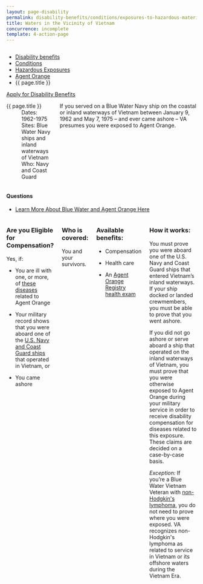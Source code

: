 ```yaml
---
layout: page-disability
permalink: disability-benefits/conditions/exposures-to-hazardous-materials/agent-orange/water-vietnam/index.html
title: Waters in the Vicinity of Vietnam
concurrence: incomplete
template: 4-action-page
---
```


<div class="splash" markdown="0">
<div class="row" markdown="0">
<div class="small-12 columns" markdown="0">

<ul class="breadcrumbs" role="menubar" aria-label="Primary">
<li class="parent"><a href="{{ site.url }}/disability-benefits/">Disability benefits</a></li>
<li class="parent"><a href="{{ site.url }}/disability-benefits/conditions/">Conditions</a></li>
<li class="parent"><a href="{{ site.url }}/disability-benefits/conditions/exposures-to-hazardous-materials/">Hazardous Exposures</a></li>
<li class="parent"><a href="{{ site.url }}/disability-benefits/conditions/exposures-to-hazardous-materials/agent-orange/">Agent Orange</a></li>
<li class="active">{{ page.title }}</li>
</ul>

</div>
</div>
</div>

<div class="main" role="main" markdown="0">

<div class="action-bar">
  <div class="row">
    <div class="small-12 columns">
      <a class="usa-button-primary" href="{{ site.url}}/disability-benefits/get/">Apply for Disability Benefits</a>
    </div>
  </div>  
</div>

<div class="section one" markdown="0">
<div class="primary" markdown="0">
<div class="row" markdown="0">
<div class="small-12 medium-8 columns" markdown="0">

<dl class="panel-list plain">
<dt>{{ page.title }}</dt>
<dd>Dates: 1962-1975</dd>
<dd>Sites: Blue Water Navy ships and inland waterways of Vietnam</dd>
<dd>Who: Navy and Coast Guard</dd>
</dl>

<div markdown="1">

If you served on a Blue Water Navy ship on the coastal or inland waterways of Vietnam between January 9, 1962 and May 7, 1975 – and ever came ashore – VA presumes you were exposed to Agent Orange.

</div>

</div>


<div class="small-12 medium-4 columns" markdown="0">
<div markdown="0">

<h4 class="highlight">Questions</h4>

<ul class="plain">

<li markdown="1">

[Learn More About Blue Water and Agent Orange Here](http://www.publichealth.va.gov/exposures/agentorange/locations/blue-water-veterans.asp#sthash.Srfgf1kO.dpuf)

</li>

</ul>

</div>
</div>
</div>

<div class="row" markdown="0">
<div class="small-12 columns">


<div class="call-out" markdown="1">

### Are you Eligible for Compensation?

Yes, if:

- You are ill with one, or more, of [these diseases](http://www.publichealth.va.gov/exposures/agentorange/conditions/index.asp) related to Agent Orange

- Your military record shows that you were aboard one of the [U.S. Navy and Coast Guard ships](http://www.publichealth.va.gov/exposures/agentorange/shiplist/index.asp) that operated in Vietnam, or

- You came ashore

</div>

<div class="call-out" markdown="1">

### Who is covered:

You and your survivors.

</div>

<div class="call-out" markdown="1">

### Available benefits:

- Compensation
- Health care

- An [Agent Orange Registry health exam](http://www.publichealth.va.gov/exposures/agentorange/benefits/registry-exam.asp)

</div>

<div class="call-out" markdown="1">

### How it works:

You must prove you were aboard one of the U.S. Navy and Coast Guard ships that entered Vietnam’s inland waterways. If your ship docked or landed crewmembers, you must be able to prove that you went ashore.

If you did not go ashore or serve aboard a ship that operated on the inland waterways of Vietnam, you must prove that you were otherwise exposed to Agent Orange during your military service in order to receive disability compensation for diseases related to this exposure. These claims are decided on a case-by-case basis.

*Exception:* If you’re a Blue Water Vietnam Veteran with [non-Hodgkin's lymphoma](http://www.publichealth.va.gov/exposures/agentorange/conditions/nonhodgkinslymphoma.asp), you do not need to prove where you were exposed. VA recognizes non-Hodgkin's lymphoma as related to service in Vietnam or its offshore waters during the Vietnam Era.

</div>

</div>

</div>

</div>

</div>
